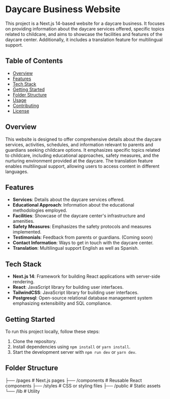 # Daycare Business Website

This project is a Next.js 14-based website for a daycare business. It focuses on providing information about the daycare services offered, specific topics related to childcare, and aims to showcase the facilities and features of the daycare center. Additionally, it includes a translation feature for multilingual support.

## Table of Contents

- [Overview](#overview)
- [Features](#features)
- [Tech Stack](#tech-stack)
- [Getting Started](#getting-started)
- [Folder Structure](#folder-structure)
- [Usage](#usage)
- [Contributing](#contributing)
- [License](#license)

## Overview

This website is designed to offer comprehensive details about the daycare services, activities, schedules, and information relevant to parents and guardians seeking childcare options. It emphasizes specific topics related to childcare, including educational approaches, safety measures, and the nurturing environment provided at the daycare. The translation feature enables multilingual support, allowing users to access content in different languages.

## Features

- **Services**: Details about the daycare services offered.
- **Educational Approach**: Information about the educational methodologies employed.
- **Facilities**: Showcase of the daycare center's infrastructure and amenities.
- **Safety Measures**: Emphasizes the safety protocols and measures implemented.
- **Testimonials**: Feedback from parents or guardians. (Coming soon)
- **Contact Information**: Ways to get in touch with the daycare center.
- **Translation**: Multilingual support English as well as Spanish.

## Tech Stack

- **Next.js 14**: Framework for building React applications with server-side rendering.
- **React**: JavaScript library for building user interfaces.
- **TailwindCSS**: JavaScript library for building user interfaces.
- **Postgresql**: Open-source relational database management system emphasizing extensibility and SQL compliance.

## Getting Started

To run this project locally, follow these steps:

1. Clone the repository.
2. Install dependencies using `npm install` or `yarn install`.
3. Start the development server with `npm run dev` or `yarn dev`.

## Folder Structure

├── /pages           # Next.js pages
├── /components      # Reusable React components
├── /styles          # CSS or styling files
├── /public          # Static assets
└── /lib             # Utility
